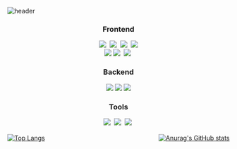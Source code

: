 ![header](https://capsule-render.vercel.app/api?type=Waving&color=auto&height=200&section=header&text=Dev%20Cat&fontSize=50)
<!--내용 부분-->

<!-- Frontend -->
<div align="center">
  <h3>Frontend</h3>
  <img src="https://img.shields.io/badge/javascript-F7DF1E.svg?style=for-the-badge&logo=javascript&logoColor=20232a" />&nbsp
  <img src="https://img.shields.io/badge/react-20232a.svg?style=for-the-badge&logo=react&logoColor=61DAFB" />&nbsp
  <img src="https://img.shields.io/badge/typescript-007ACC.svg?style=for-the-badge&logo=typescript&logoColor=white" />&nbsp
  <img src="https://img.shields.io/badge/next.js-000000?style=for-the-badge&logo=nextdotjs&logoColor=white" />
  <br>
  <img src="https://img.shields.io/badge/jotai-FF4B00?style=for-the-badge&logo=react&logoColor=white" />
  <img src="https://img.shields.io/badge/React%20Query-FF4154?style=for-the-badge&logo=react%20query&logoColor=white" />&nbsp
  <img src="https://img.shields.io/badge/tailwindcss-1daabb.svg?style=for-the-badge&logo=tailwind-css&logoColor=white" />&nbsp
</div>

 <!-- Backend -->
<div align="center">
  <h3>Backend</h3>
  <img src="https://img.shields.io/badge/Node.js-339933?style=for-the-badge&logo=node.js&logoColor=white">
  <img src="https://img.shields.io/badge/Express-000000?style=for-the-badge&logo=Express&logoColor=white"/>
  <img src="https://img.shields.io/badge/mysql-4479A1?style=for-the-badge&logo=mysql&logoColor=white"> 
</div>



<h3 align="center">Tools</h3>
<div align="center">
  <img src="https://img.shields.io/badge/github-181717.svg?style=for-the-badge&logo=github&logoColor=white" />&nbsp
  <img src="https://img.shields.io/badge/Notion-F3F3F3.svg?style=for-the-badge&logo=notion&logoColor=black" />&nbsp
  <img src="https://img.shields.io/badge/figma-F24E1E.svg?style=for-the-badge&logo=figma&logoColor=white" />&nbsp
</div>

<br>

<div style="display: flex; justify-content: space-between;">
  <a href="https://github.com/aixion1506/github-readme-stats">
    <img src="https://github-readme-stats.vercel.app/api/top-langs/?username=aixion1506" alt="Top Langs" />
  </a>
  <a href="https://github.com/aixion1506/github-readme-stats">
    <img src="https://github-readme-stats.vercel.app/api?username=aixion1506" alt="Anurag's GitHub stats" />
  </a>
</div>
